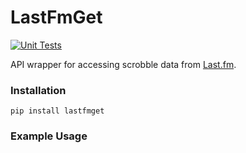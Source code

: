 # LastFmGet

[![Unit Tests](https://github.com/D3r3k23/LastFmGet/actions/workflows/test.yaml/badge.svg)](https://github.com/D3r3k23/LastFmGet/actions/workflows/test.yaml)

API wrapper for accessing scrobble data from [Last.fm](https://www.last.fm).

### Installation

`pip install lastfmget`

### Example Usage
